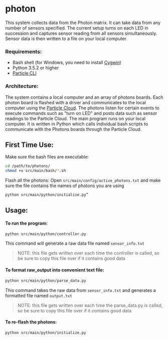 # photon
This system collects data from the Photon matrix. It can take data from any number of sensors specified. The current setup turns on each LED in succession and captures sensor reading from all sensors simultaneously. Sensor data is then written to a file on your local computer.

### Requirements:
* Bash shell (for Windows, you need to install [Cygwin](https://www.cygwin.com/))
* Python 3.5.2 or higher
* [Particle CLI](https://www.particle.io/products/development-tools/particle-command-line-interface)

### Architecture:
The system contains a local computer and an array of photons boards. Each photon board is flashed with a driver and communicates to the local computer using the [Particle Cloud](https://www.particle.io/products/platform/particle-cloud). The photons listen for certain events to execute commands such as "turn on LED" and posts data such as sensor readings to the Particle Cloud. The main program runs on your local computer. It is written in Python which calls individual bash scripts to communicate with the Photons boards through the Particle Cloud.

## First Time Use:
Make sure the bash files are executable:
```bash
cd /path/to/photons/
chmod +x src/main/bash/*.sh
```
Flash all the photons:
Open `src/main/config/active_photons.txt` and make sure the file contains the names of photons you are using
```bash
python src/main/python/initialize.py”
```

## Usage:

#### To run the program: 
```bash
python src/main/python/controller.py
```
This command will generate a raw data file named `sensor_info.txt`
> NOTE: this file gets written over each time the controller is called, so be sure to copy this file over if it contains good data

#### To format raw_output into convenient text file:
```bash
python src/main/python/parse_data.py
```
This command takes the raw data from `sensor_info.txt` and generates a formatted file named `output.txt`
> NOTE: this file gets written over each time the parse_data.py is called, so be sure to copy this file over if it contains good data

#### To re-flash the photons:
```bash
python src/main/python/initialize.py
```

